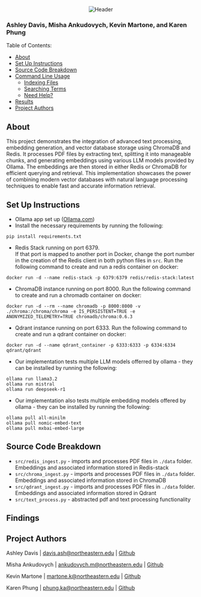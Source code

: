 <div align="center">
    <img src="https://r72.cooltext.com/rendered/cooltext479371054064664.png" alt="Header" />
</div>

### Ashley Davis, Misha Ankudovych, Kevin Martone, and Karen Phung

Table of Contents:
- <a href="#About">About</a>
- <a href="#Set-Up-Instructions">Set Up Instructions</a>
- <a href="#Source-Code-Breakdown">Source Code Breakdown</a>
- <a href="#Command-Line-Usage">Command Line Usage</a>
    - <a href="#Indexing-Files">Indexing Files</a>
    - <a href="#Searching-Terms">Searching Terms</a>
    - <a href="#Need-Help?">Need Help?</a>
- <a href="#Findings">Results</a>
- <a href="#Project-Authors">Project Authors</a>


## About
This project demonstrates the integration of advanced text processing, embedding generation, and vector database storage using ChromaDB and Redis. It processes PDF files by extracting text, splitting it into manageable chunks, and generating embeddings using various LLM models provided by Ollama. The embeddings are then stored in either Redis or ChromaDB for efficient querying and retrieval. This implementation showcases the power of combining modern vector databases with natural language processing techniques to enable fast and accurate information retrieval.

## Set Up Instructions

- Ollama app set up ([Ollama.com](Ollama.com))
- Install the necessary requirements by running the following:
```
pip install requirements.txt
```
- Redis Stack running on port 6379.  
If that port is mapped to another port in 
Docker, change the port number in the creation of the Redis client in both python files in `src`.
Run the following command to create and run a redis container on docker:
```
docker run -d --name redis-stack -p 6379:6379 redis/redis-stack:latest
```
- ChromaDB instance running on port 8000.
Run the following command to create and run a chromadb container on docker:
```
docker run -d --rm --name chromadb -p 8000:8000 -v ./chroma:/chroma/chroma -e IS_PERSISTENT=TRUE -e ANONYMIZED_TELEMETRY=TRUE chromadb/chroma:0.6.3
```
- Qdrant instance running on port 6333.
Run the following command to create and run a qdrant container on docker:
```
docker run -d --name qdrant_container -p 6333:6333 -p 6334:6334 qdrant/qdrant
```
- Our implementation tests multiple LLM models offerred by ollama - they
can be installed by running the following:
```
ollama run llama3.2
ollama run mistral
ollama run deepseek-r1
```
- Our implementation also tests multiple embedding models offered by ollama - they
can be installed by running the following:
```
ollama pull all-minilm
ollama pull nomic-embed-text
ollama pull mxbai-embed-large
```

## Source Code Breakdown
- `src/redis_ingest.py` - imports and processes PDF files in `./data` folder. Embeddings and associated information 
stored in Redis-stack
- `src/chroma_ingest.py` - imports and processes PDF files in `./data` folder. Embeddings and associated information 
stored in ChromaDB
- `src/qdrant_ingest.py` - imports and processes PDF files in `./data` folder. Embeddings and associated information 
stored in Qdrant
- `src/text_process.py` - abstracted pdf and text processing functionality

## Findings


## Project Authors
Ashley Davis | davis.ash@northeastern.edu | [Github](https://github.com/ashleytdavis)

Misha Ankudovych | ankudovych.m@northeastern.edu | [Github](https://github.com/ankudovychm)

Kevin Martone | martone.k@northeastern.edu | [Github](https://github.com/kevinmartone)

Karen Phung | phung.ka@northeastern.edu | [Github](https://github.com/karenphung01)

